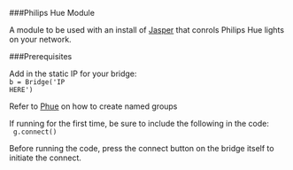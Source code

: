 ###Philips Hue Module

A module to be used with an install of [Jasper](jasperproject.github.io) that conrols Philips Hue lights on your network.


###Prerequisites

Add in the static IP for your bridge: <br>
<code>b = Bridge('IP HERE')</code>

Refer to [Phue](https://github.com/studioimaginaire/phue#groups) on how to create named groups

If running for the first time, be sure to include the following in the code: <br>
<code> g.connect() </code>

Before running the code, press the connect button on the bridge itself to initiate the connect.

